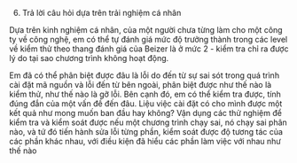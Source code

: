6. Trả lời câu hỏi dựa trên trải nghiệm cá nhân

Dựa trên kinh nghiệm cá nhân, của một người chưa từng làm cho một công ty về công nghệ, em có thể tự đánh giá mức độ trưởng thành trong các level về kiểm thử theo thang đánh giá của Beizer là ở mức 2 - kiểm tra chỉ ra được lý do tại sao chương trình không hoạt động. 

Em đã có thể phân biệt được đâu là lỗi do đến từ sự sai sót trong quá trình cài đặt mã nguồn và lỗi đến từ bên ngoài, phân biệt được như thế nào là kiểm thử, như thế nào là gỡ lỗi. Bên cạnh đó, em có thể kiểm tra được, tính đúng đắn của một vấn đề đến đâu. Liệu việc cài đặt có cho mình được một kết quả như mong muốn ban đầu hay không? Vận dụng các thử nghiệm để kiểm tra và kiểm soát được nếu một chương trình chạy sai, nó chạy sai phân nào, và tứ đó tiến hành sửa lỗi từng phần, kiểm soát được độ tương tác của các phần khác nhau, với điều kiện đã hiểu các phần làm việc với nhau như thế nào
